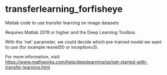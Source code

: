 # transferlearning_forfisheye
Matlab code to use transfer learning on image datasets

Requires Matlab 2019 or higher and the Deep Learning Toolbox.

With the 'net' parameter, we could decide which pre-trained model we want to use (for example resnet50 or inceptionv3).

For more information, visit: https://www.mathworks.com/help/deeplearning/gs/get-started-with-transfer-learning.html
